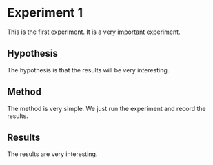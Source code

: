 # Experiment 1

This is the first experiment. It is a very important experiment.

## Hypothesis

The hypothesis is that the results will be very interesting.

## Method

The method is very simple. We just run the experiment and record the results.


## Results

The results are very interesting.

